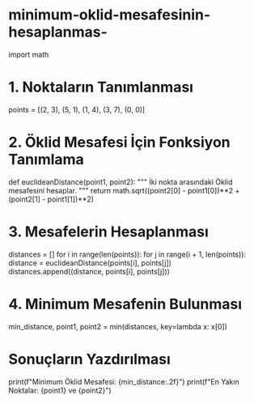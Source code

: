 # minimum-oklid-mesafesinin-hesaplanmas-
import math

# 1. Noktaların Tanımlanması
points = [(2, 3), (5, 1), (1, 4), (3, 7), (0, 0)]

# 2. Öklid Mesafesi İçin Fonksiyon Tanımlama
def euclideanDistance(point1, point2):
    """
    İki nokta arasındaki Öklid mesafesini hesaplar.
    """
    return math.sqrt((point2[0] - point1[0])**2 + (point2[1] - point1[1])**2)

# 3. Mesafelerin Hesaplanması
distances = []
for i in range(len(points)):
    for j in range(i + 1, len(points)):
        distance = euclideanDistance(points[i], points[j])
        distances.append((distance, points[i], points[j]))

# 4. Minimum Mesafenin Bulunması
min_distance, point1, point2 = min(distances, key=lambda x: x[0])

# Sonuçların Yazdırılması
print(f"Minimum Öklid Mesafesi: {min_distance:.2f}")
print(f"En Yakın Noktalar: {point1} ve {point2}")
